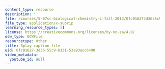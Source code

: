 ```yaml
---
content_type: resource
description: ''
file: /courses/5-07sc-biological-chemistry-i-fall-2013/0fc916273d3655c9b33153e93acc6490_VVOazB6_D3Q.vtt
file_type: application/x-subrip
learning_resource_types: []
license: https://creativecommons.org/licenses/by-nc-sa/4.0/
ocw_type: OCWFile
resourcetype: Other
title: 3play caption file
uid: 0fc91627-3d36-55c9-b331-53e93acc6490
video_metadata:
  youtube_id: null
---
```

